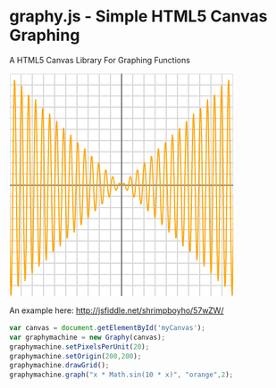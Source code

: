 graphy.js - Simple HTML5 Canvas Graphing
=========

A HTML5 Canvas Library For Graphing Functions

![sin](/graphy.PNG)

An example here: http://jsfiddle.net/shrimpboyho/57wZW/
```js
var canvas = document.getElementById('myCanvas');
var graphymachine = new Graphy(canvas);
graphymachine.setPixelsPerUnit(20);
graphymachine.setOrigin(200,200);
graphymachine.drawGrid();
graphymachine.graph("x * Math.sin(10 * x)", "orange",2);

```


